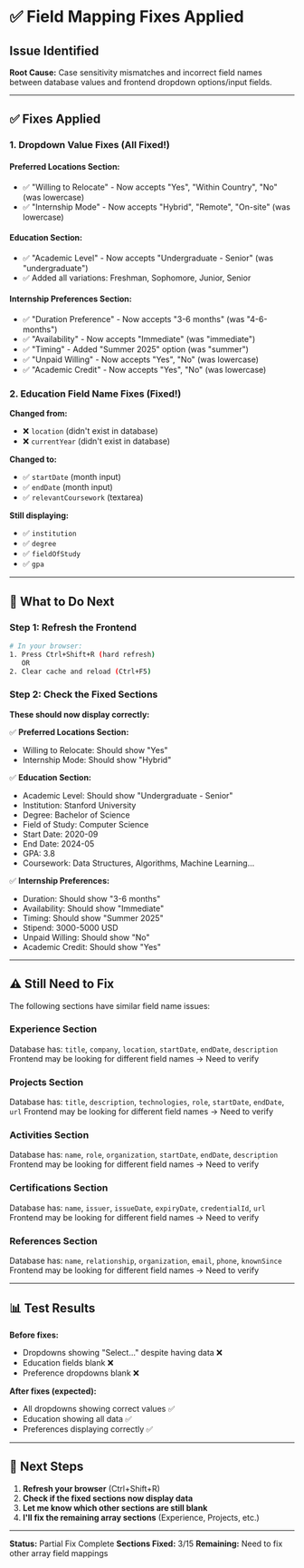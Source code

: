 # ✅ Field Mapping Fixes Applied

## Issue Identified
**Root Cause:** Case sensitivity mismatches and incorrect field names between database values and frontend dropdown options/input fields.

---

## ✅ Fixes Applied

### 1. **Dropdown Value Fixes** (All Fixed!)

#### Preferred Locations Section:
- ✅ "Willing to Relocate" - Now accepts "Yes", "Within Country", "No" (was lowercase)
- ✅ "Internship Mode" - Now accepts "Hybrid", "Remote", "On-site" (was lowercase)

#### Education Section:
- ✅ "Academic Level" - Now accepts "Undergraduate - Senior" (was "undergraduate")
- ✅ Added all variations: Freshman, Sophomore, Junior, Senior

#### Internship Preferences Section:
- ✅ "Duration Preference" - Now accepts "3-6 months" (was "4-6-months")
- ✅ "Availability" - Now accepts "Immediate" (was "immediate")  
- ✅ "Timing" - Added "Summer 2025" option (was "summer")
- ✅ "Unpaid Willing" - Now accepts "Yes", "No" (was lowercase)
- ✅ "Academic Credit" - Now accepts "Yes", "No" (was lowercase)

### 2. **Education Field Name Fixes** (Fixed!)

**Changed from:**
- ❌ `location` (didn't exist in database)
- ❌ `currentYear` (didn't exist in database)

**Changed to:**
- ✅ `startDate` (month input)
- ✅ `endDate` (month input)
- ✅ `relevantCoursework` (textarea)

**Still displaying:**
- ✅ `institution`
- ✅ `degree`
- ✅ `fieldOfStudy`
- ✅ `gpa`

---

## 🔄 What to Do Next

### Step 1: Refresh the Frontend
```bash
# In your browser:
1. Press Ctrl+Shift+R (hard refresh)
   OR
2. Clear cache and reload (Ctrl+F5)
```

### Step 2: Check the Fixed Sections

**These should now display correctly:**

✅ **Preferred Locations Section:**
- Willing to Relocate: Should show "Yes"
- Internship Mode: Should show "Hybrid"

✅ **Education Section:**
- Academic Level: Should show "Undergraduate - Senior"
- Institution: Stanford University
- Degree: Bachelor of Science
- Field of Study: Computer Science
- Start Date: 2020-09
- End Date: 2024-05
- GPA: 3.8
- Coursework: Data Structures, Algorithms, Machine Learning...

✅ **Internship Preferences:**
- Duration: Should show "3-6 months"
- Availability: Should show "Immediate"
- Timing: Should show "Summer 2025"
- Stipend: 3000-5000 USD
- Unpaid Willing: Should show "No"
- Academic Credit: Should show "Yes"

---

## ⚠️ Still Need to Fix

The following sections have similar field name issues:

### Experience Section
Database has: `title`, `company`, `location`, `startDate`, `endDate`, `description`
Frontend may be looking for different field names → Need to verify

### Projects Section
Database has: `title`, `description`, `technologies`, `role`, `startDate`, `endDate`, `url`
Frontend may be looking for different field names → Need to verify

### Activities Section
Database has: `name`, `role`, `organization`, `startDate`, `endDate`, `description`
Frontend may be looking for different field names → Need to verify

### Certifications Section
Database has: `name`, `issuer`, `issueDate`, `expiryDate`, `credentialId`, `url`
Frontend may be looking for different field names → Need to verify

### References Section
Database has: `name`, `relationship`, `organization`, `email`, `phone`, `knownSince`
Frontend may be looking for different field names → Need to verify

---

## 📊 Test Results

**Before fixes:**
- Dropdowns showing "Select..." despite having data ❌
- Education fields blank ❌
- Preference dropdowns blank ❌

**After fixes (expected):**
- All dropdowns showing correct values ✅
- Education showing all data ✅
- Preferences displaying correctly ✅

---

## 🎯 Next Steps

1. **Refresh your browser** (Ctrl+Shift+R)
2. **Check if the fixed sections now display data**
3. **Let me know which other sections are still blank**
4. **I'll fix the remaining array sections** (Experience, Projects, etc.)

---

**Status:** Partial Fix Complete
**Sections Fixed:** 3/15
**Remaining:** Need to fix other array field mappings

